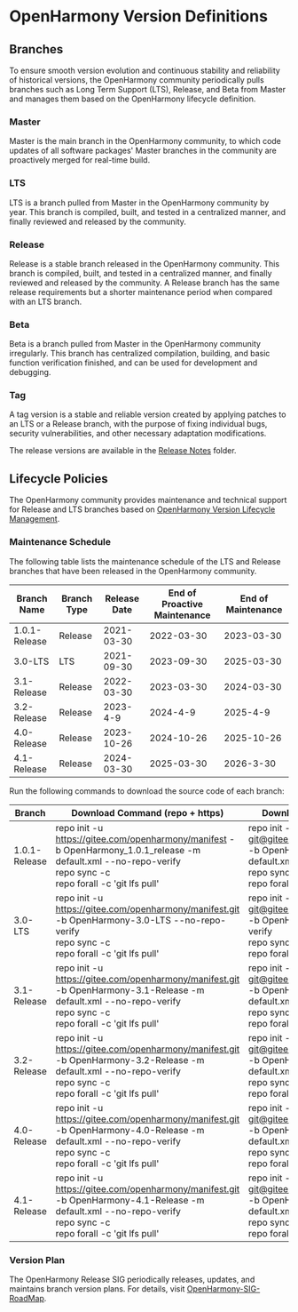 # OpenHarmony Version Definitions

## Branches

To ensure smooth version evolution and continuous stability and reliability of historical versions, the OpenHarmony community periodically pulls branches such as Long Term Support (LTS), Release, and Beta from Master and manages them based on the OpenHarmony lifecycle definition.


### Master

Master is the main branch in the OpenHarmony community, to which code updates of all software packages' Master branches in the community are proactively merged for real-time build.

###  LTS

LTS is a branch pulled from Master in the OpenHarmony community by year. This branch is compiled, built, and tested in a centralized manner, and finally reviewed and released by the community.

### Release

Release is a stable branch released in the OpenHarmony community. This branch is compiled, built, and tested in a centralized manner, and finally reviewed and released by the community. A Release branch has the same release requirements but a shorter maintenance period when compared with an LTS branch.

### Beta

Beta is a branch pulled from Master in the OpenHarmony community irregularly. This branch has centralized compilation, building, and basic function verification finished, and can be used for development and debugging.

### Tag

A tag version is a stable and reliable version created by applying patches to an LTS or a Release branch, with the purpose of fixing individual bugs, security vulnerabilities, and other necessary adaptation modifications.

The release versions are available in the [Release Notes](https://gitee.com/openharmony/docs/tree/master/en/release-notes) folder.

## Lifecycle Policies

The OpenHarmony community provides maintenance and technical support for Release and LTS branches based on [OpenHarmony Version Lifecycle Management](https://gitee.com/openharmony/release-management/blob/master/openHarmony-version-lifecycle-management.md).

### Maintenance Schedule

The following table lists the maintenance schedule of the LTS and Release branches that have been released in the OpenHarmony community.

| Branch Name       | Branch Type| Release Date | End of Proactive Maintenance| End of Maintenance |
| ------------- | -------- | --------- | ------------ | --------- |
| 1.0.1-Release | Release  | 2021-03-30| 2022-03-30   | 2023-03-30|
| 3.0-LTS       | LTS      | 2021-09-30| 2023-09-30   | 2025-03-30|
| 3.1-Release   | Release  | 2022-03-30| 2023-03-30   | 2024-03-30|
| 3.2-Release   | Release  | 2023-4-9 | 2024-4-9    | 2025-4-9 |
| 4.0-Release   | Release  | 2023-10-26 | 2024-10-26    | 2025-10-26 |
| 4.1-Release   | Release  | 2024-03-30| 2025-03-30   | 2026-3-30 |

Run the following commands to download the source code of each branch:

| Branch         | Download Command (repo + https)                                    | Download Command (repo + ssh)                                       |
| ------------- | ------------------------------------------------------------ | ------------------------------------------------------------ |
| 1.0.1-Release | repo init -u https://gitee.com/openharmony/manifest -b OpenHarmony_1.0.1_release -m default.xml --no-repo-verify<br>repo sync -c<br>repo forall -c 'git lfs pull' | repo init -u git@gitee.com:openharmony/manifest.git -b OpenHarmony-3.1-Release -m default.xml --no-repo-verify<br>repo sync -c<br>repo forall -c 'git lfs pull' |
| 3.0-LTS       | repo init -u https://gitee.com/openharmony/manifest.git -b OpenHarmony-3.0-LTS --no-repo-verify<br>repo sync -c<br>repo forall -c 'git lfs pull' | repo init -u git@gitee.com:openharmony/manifest.git -b OpenHarmony-3.0-LTS --no-repo-verify<br>repo sync -c<br>repo forall -c 'git lfs pull' |
| 3.1-Release   | repo init -u https://gitee.com/openharmony/manifest.git -b OpenHarmony-3.1-Release -m default.xml --no-repo-verify<br>repo sync -c<br>repo forall -c 'git lfs pull' | repo init -u git@gitee.com:openharmony/manifest.git -b OpenHarmony-3.1-Release -m default.xml --no-repo-verify<br>repo sync -c<br>repo forall -c 'git lfs pull' |
| 3.2-Release   | repo init -u https://gitee.com/openharmony/manifest.git -b OpenHarmony-3.2-Release -m default.xml --no-repo-verify<br>repo sync -c<br>repo forall -c 'git lfs pull' | repo init -u git@gitee.com:openharmony/manifest.git -b OpenHarmony-3.2-Release -m default.xml --no-repo-verify<br>repo sync -c<br>repo forall -c 'git lfs pull' |
| 4.0-Release   | repo init -u https://gitee.com/openharmony/manifest.git -b OpenHarmony-4.0-Release -m default.xml --no-repo-verify<br>repo sync -c<br>repo forall -c 'git lfs pull' | repo init -u git@gitee.com:openharmony/manifest.git -b OpenHarmony-4.0-Release -m default.xml --no-repo-verify<br>repo sync -c<br>repo forall -c 'git lfs pull' |
| 4.1-Release   | repo init -u https://gitee.com/openharmony/manifest.git -b OpenHarmony-4.1-Release -m default.xml --no-repo-verify<br>repo sync -c<br>repo forall -c 'git lfs pull' | repo init -u git@gitee.com:openharmony/manifest.git -b OpenHarmony-4.1-Release -m default.xml --no-repo-verify<br>repo sync -c<br>repo forall -c 'git lfs pull' |



### Version Plan

The OpenHarmony Release SIG periodically releases, updates, and maintains branch version plans. For details, visit [OpenHarmony-SIG-RoadMap](https://gitee.com/openharmony-sig/oh-inner-release-management/blob/master/OpenHarmony-SIG-RoadMap.md).

 <!--no_check--> 